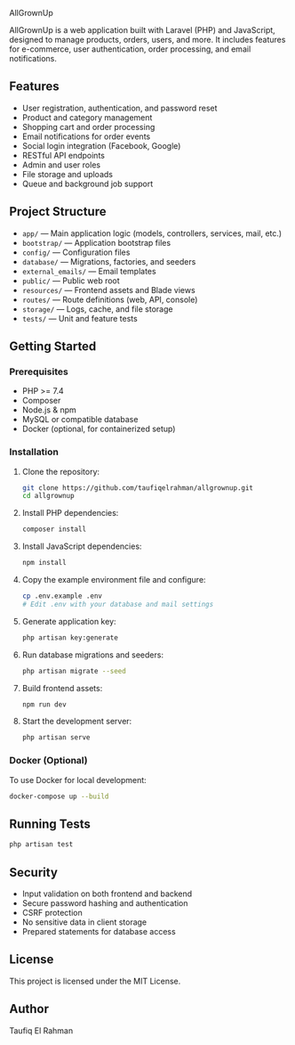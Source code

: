 AllGrownUp

AllGrownUp is a web application built with Laravel (PHP) and JavaScript, designed to manage products, orders, users, and more. It includes features for e-commerce, user authentication, order processing, and email notifications.

## Features

-   User registration, authentication, and password reset
-   Product and category management
-   Shopping cart and order processing
-   Email notifications for order events
-   Social login integration (Facebook, Google)
-   RESTful API endpoints
-   Admin and user roles
-   File storage and uploads
-   Queue and background job support

## Project Structure

-   `app/` — Main application logic (models, controllers, services, mail, etc.)
-   `bootstrap/` — Application bootstrap files
-   `config/` — Configuration files
-   `database/` — Migrations, factories, and seeders
-   `external_emails/` — Email templates
-   `public/` — Public web root
-   `resources/` — Frontend assets and Blade views
-   `routes/` — Route definitions (web, API, console)
-   `storage/` — Logs, cache, and file storage
-   `tests/` — Unit and feature tests

## Getting Started

### Prerequisites

-   PHP >= 7.4
-   Composer
-   Node.js & npm
-   MySQL or compatible database
-   Docker (optional, for containerized setup)

### Installation

1. Clone the repository:
    ```sh
    git clone https://github.com/taufiqelrahman/allgrownup.git
    cd allgrownup
    ```
2. Install PHP dependencies:
    ```sh
    composer install
    ```
3. Install JavaScript dependencies:
    ```sh
    npm install
    ```
4. Copy the example environment file and configure:
    ```sh
    cp .env.example .env
    # Edit .env with your database and mail settings
    ```
5. Generate application key:
    ```sh
    php artisan key:generate
    ```
6. Run database migrations and seeders:
    ```sh
    php artisan migrate --seed
    ```
7. Build frontend assets:
    ```sh
    npm run dev
    ```
8. Start the development server:
    ```sh
    php artisan serve
    ```

### Docker (Optional)

To use Docker for local development:

```sh
docker-compose up --build
```

## Running Tests

```sh
php artisan test
```

## Security

-   Input validation on both frontend and backend
-   Secure password hashing and authentication
-   CSRF protection
-   No sensitive data in client storage
-   Prepared statements for database access

## License

This project is licensed under the MIT License.

## Author

Taufiq El Rahman
